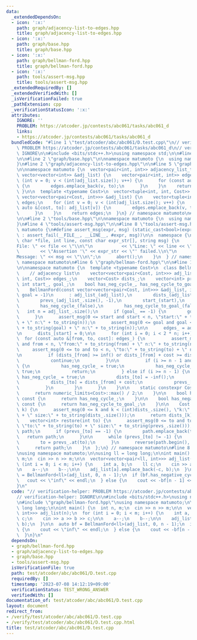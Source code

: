 ```yaml
---
data:
  _extendedDependsOn:
  - icon: ':x:'
    path: graph/adjacency-list-to-edges.hpp
    title: graph/adjacency-list-to-edges.hpp
  - icon: ':x:'
    path: graph/base.hpp
    title: graph/base.hpp
  - icon: ':x:'
    path: graph/bellman-ford.hpp
    title: graph/bellman-ford.hpp
  - icon: ':x:'
    path: tools/assert-msg.hpp
    title: tools/assert-msg.hpp
  _extendedRequiredBy: []
  _extendedVerifiedWith: []
  _isVerificationFailed: true
  _pathExtension: cpp
  _verificationStatusIcon: ':x:'
  attributes:
    IGNORE: ''
    PROBLEM: https://atcoder.jp/contests/abc061/tasks/abc061_d
    links:
    - https://atcoder.jp/contests/abc061/tasks/abc061_d
  bundledCode: "#line 1 \"test/atcoder/abc/abc061/D.test.cpp\"\n// verification-helper:\
    \ PROBLEM https://atcoder.jp/contests/abc061/tasks/abc061_d\n// verification-helper:\
    \ IGNORE\n\n#include <bits/stdc++.h>\nusing namespace std;\n\n#line 2 \"graph/bellman-ford.hpp\"\
    \n\n#line 2 \"graph/base.hpp\"\n\nnamespace matumoto {\n  using namespace std;\n\
    }\n#line 2 \"graph/adjacency-list-to-edges.hpp\"\n\n#line 5 \"graph/adjacency-list-to-edges.hpp\"\
    \n\nnamespace matumoto {\n  vector<pair<int, int>> adjacency_list_to_edges(const\
    \ vector<vector<int>> &adj_list) {\n    vector<pair<int, int>> edges;\n    for\
    \ (int v = 0; v < (int)adj_list.size(); v++) {\n      for (const auto &to: adj_list[v])\
    \ {\n        edges.emplace_back(v, to);\n      }\n    }\n    return edges;\n \
    \ }\n\n  template <typename Cost>\n  vector<tuple<int, int, Cost>> adjacency_list_to_edges(const\
    \ vector<vector<pair<Cost, int>>> &adj_list) {\n    vector<tuple<int, int, Cost>>\
    \ edges;\n    for (int v = 0; v < (int)adj_list.size(); v++) {\n      for (const\
    \ auto &[cost, to]: adj_list[v]) {\n        edges.emplace_back(v, to, cost);\n\
    \      }\n    }\n    return edges;\n  }\n} // namespace matumoto\n#line 2 \"tools/assert-msg.hpp\"\
    \n\n#line 2 \"tools/base.hpp\"\n\nnamespace matumoto {\n  using namespace std;\n\
    }\n#line 4 \"tools/assert-msg.hpp\"\n\n#line 8 \"tools/assert-msg.hpp\"\n\nnamespace\
    \ matumoto {\n#define assert_msg(expr, msg) (static_cast<bool>(expr) ? void(0)\
    \ : assert_fail(__FILE__, __LINE__, #expr, msg))\n\n  namespace {\n    void assert_fail(const\
    \ char *file, int line, const char expr_str[], string msg) {\n      cerr << \"\
    File: \" << file << \"\\n\"\n           << \"Line: \" << line << \"\\n\"\n   \
    \        << \"Assertion '\" << expr_str << \"' failed.\\n\"\n           << \"\
    Message: \" << msg << \"\\n\";\n      abort();\n    }\n  } // namespace\n} //\
    \ namespace matumoto\n#line 6 \"graph/bellman-ford.hpp\"\n\n#line 11 \"graph/bellman-ford.hpp\"\
    \n\nnamespace matumoto {\n  template <typename Cost>\n  class BellmanFord {\n\
    \    // adjacency list\n    vector<vector<pair<Cost, int>>> adj_list_;\n    vector<tuple<int,\
    \ int, Cost>> edges_;\n    vector<Cost> dists_;\n    vector<int> prevs_;\n   \
    \ int start_, goal_;\n    bool has_neg_cycle_, has_neg_cycle_to_goal_;\n\n  public:\n\
    \    BellmanFord(const vector<vector<pair<Cost, int>>> &adj_list, int start, int\
    \ goal = -1)\n      : adj_list_(adj_list),\n        dists_(adj_list_.size(), inf()),\n\
    \        prevs_(adj_list_.size(), -1),\n        start_(start),\n        goal_(goal),\n\
    \        has_neg_cycle_(false),\n        has_neg_cycle_to_goal_(false) {\n   \
    \   int n = adj_list_.size();\n      if (goal_ == -1) {\n        goal_ = n - 1;\n\
    \      }\n      assert_msg(0 <= start and start < n, \"start:\" + to_string(start)\
    \ + \" n:\" + to_string(n));\n      assert_msg(0 <= goal and goal < n, \"goal:\"\
    \ + to_string(goal) + \" n:\" + to_string(n));\n\n      edges_ = adjacency_list_to_edges(adj_list_);\n\
    \n      dists_[start] = 0;\n\n      for (int i = 0; i < 2 * n; i++) {\n      \
    \  for (const auto &[from, to, cost]: edges_) {\n          assert_msg(0 <= from\
    \ and from < n, \"from:\" + to_string(from) + \" n:\" + to_string(n));\n     \
    \     assert_msg(0 <= to and to < n, \"to:\" + to_string(to) + \" n:\" + to_string(n));\n\
    \n          if (dists_[from] >= inf() or dists_[from] + cost >= dists_[to]) {\n\
    \            continue;\n          }\n\n          if (i >= n - 1 and to == goal)\
    \ {\n            has_neg_cycle_ = true;\n            has_neg_cycle_to_goal_ =\
    \ true;\n            return;\n          } else if (i >= n - 1) {\n           \
    \ has_neg_cycle_ = true;\n            dists_[to] = -inf();\n          } else {\n\
    \            dists_[to] = dists_[from] + cost;\n            prevs_[to] = from;\n\
    \          }\n        }\n      }\n    }\n\n    static constexpr Cost inf() {\n\
    \      return numeric_limits<Cost>::max() / 2;\n    }\n\n    bool has_negative_cycle()\
    \ const {\n      return has_neg_cycle_;\n    }\n\n    bool has_negative_cycle_to_goal()\
    \ const {\n      return has_neg_cycle_to_goal_;\n    }\n\n    Cost &operator[](int\
    \ k) {\n      assert_msg(0 <= k and k < (int)dists_.size(), \"k:\" + to_string(k)\
    \ + \" size:\" + to_string(dists_.size()));\n      return dists_[k];\n    }\n\n\
    \    vector<int> restore(int to) {\n      assert_msg(0 <= to and to < (int)dists_.size(),\
    \ \"to:\" + to_string(to) + \" size:\" + to_string(prevs_.size()));\n      vector<int>\
    \ path;\n      if (prevs_[to] == -1) {\n        path.emplace_back(to);\n     \
    \   return path;\n      }\n\n      while (prevs_[to] != -1) {\n        path.emplace_back(to);\n\
    \        to = prevs_.at(to);\n      }\n      reverse(path.begin(), path.end());\n\
    \      return path;\n    }\n  };\n} // namespace matumoto\n#line 8 \"test/atcoder/abc/abc061/D.test.cpp\"\
    \nusing namespace matumoto;\n\nusing ll = long long;\n\nint main() {\n  int n,\
    \ m;\n  cin >> n >> m;\n\n  vector<vector<pair<ll, int>>> adj_list(n);\n  for\
    \ (int i = 0; i < m; i++) {\n    int a, b;\n    ll c;\n    cin >> a >> b >> c;\n\
    \n    a--;\n    b--;\n\n    adj_list[a].emplace_back(-c, b);\n  }\n\n  auto bf\
    \ = BellmanFord<ll>(adj_list, 0, n - 1);\n  if (bf.has_negative_cycle()) {\n \
    \   cout << \"inf\" << endl;\n  } else {\n    cout << -bf[n - 1] << endl;\n  }\n\
    }\n"
  code: "// verification-helper: PROBLEM https://atcoder.jp/contests/abc061/tasks/abc061_d\n\
    // verification-helper: IGNORE\n\n#include <bits/stdc++.h>\nusing namespace std;\n\
    \n#include \"graph/bellman-ford.hpp\"\nusing namespace matumoto;\n\nusing ll =\
    \ long long;\n\nint main() {\n  int n, m;\n  cin >> n >> m;\n\n  vector<vector<pair<ll,\
    \ int>>> adj_list(n);\n  for (int i = 0; i < m; i++) {\n    int a, b;\n    ll\
    \ c;\n    cin >> a >> b >> c;\n\n    a--;\n    b--;\n\n    adj_list[a].emplace_back(-c,\
    \ b);\n  }\n\n  auto bf = BellmanFord<ll>(adj_list, 0, n - 1);\n  if (bf.has_negative_cycle())\
    \ {\n    cout << \"inf\" << endl;\n  } else {\n    cout << -bf[n - 1] << endl;\n\
    \  }\n}\n"
  dependsOn:
  - graph/bellman-ford.hpp
  - graph/adjacency-list-to-edges.hpp
  - graph/base.hpp
  - tools/assert-msg.hpp
  isVerificationFile: true
  path: test/atcoder/abc/abc061/D.test.cpp
  requiredBy: []
  timestamp: '2023-07-08 14:12:19+09:00'
  verificationStatus: TEST_WRONG_ANSWER
  verifiedWith: []
documentation_of: test/atcoder/abc/abc061/D.test.cpp
layout: document
redirect_from:
- /verify/test/atcoder/abc/abc061/D.test.cpp
- /verify/test/atcoder/abc/abc061/D.test.cpp.html
title: test/atcoder/abc/abc061/D.test.cpp
---
```

